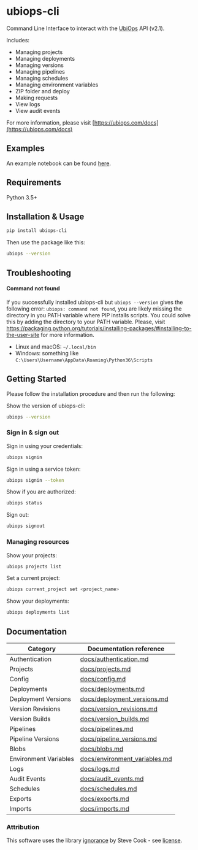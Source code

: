 # ubiops-cli

Command Line Interface to interact with the [UbiOps](https://ubiops.com) API (v2.1).

Includes:

- Managing projects
- Managing deployments
- Managing versions
- Managing pipelines
- Managing schedules
- Managing environment variables
- ZIP folder and deploy
- Making requests
- View logs
- View audit events


For more information, please visit [https://ubiops.com/docs](https://ubiops.com/docs)


## Examples

An example notebook can be found <a target="_blank" href="https://github.com/UbiOps/command-line-interface/blob/master/examples/quickstart-simple-CLI.ipynb">here</a>.


## Requirements

Python 3.5+


## Installation & Usage

```bash
pip install ubiops-cli
```

Then use the package like this:
```bash
ubiops --version
```

## Troubleshooting

#### Command not found

If you successfully installed ubiops-cli but `ubiops --version` gives the following error: `ubiops: command not found`, you are likely missing the directory in you PATH variable where PIP installs scripts. You could solve this by adding the directory to your PATH variable. Please, visit https://packaging.python.org/tutorials/installing-packages/#installing-to-the-user-site for more information.

- Linux and macOS: `~/.local/bin`
- Windows: something like `C:\Users\Username\AppData\Roaming\Python36\Scripts`


## Getting Started

Please follow the installation procedure and then run the following:

Show the version of ubiops-cli:
```bash
ubiops --version
```

### Sign in & sign out

Sign in using your credentials:
```bash
ubiops signin
```

Sign in using a service token:
```bash
ubiops signin --token
```

Show if you are authorized:
```bash
ubiops status
```

Sign out:
```bash
ubiops signout
```

### Managing resources

Show your projects:
```bash
ubiops projects list
```

Set a current project:
```bash
ubiops current_project set <project_name>
```

Show your deployments:
```bash
ubiops deployments list
```



## Documentation

Category | Documentation reference
---- | ---- 
Authentication | [docs/authentication.md](docs/authentication.md)
Projects | [docs/projects.md](docs/projects.md)
Config | [docs/config.md](docs/config.md)
Deployments | [docs/deployments.md](docs/deployments.md)
Deployment Versions | [docs/deployment_versions.md](docs/deployment_versions.md)
Version Revisions | [docs/version_revisions.md](docs/version_revisions.md)
Version Builds | [docs/version_builds.md](docs/version_builds.md)
Pipelines | [docs/pipelines.md](docs/pipelines.md)
Pipeline Versions | [docs/pipeline_versions.md](docs/pipeline_versions.md)
Blobs | [docs/blobs.md](docs/blobs.md)
Environment Variables | [docs/environment_variables.md](docs/environment_variables.md)
Logs | [docs/logs.md](docs/logs.md)
Audit Events | [docs/audit_events.md](docs/audit_events.md)
Schedules | [docs/schedules.md](docs/schedules.md)
Exports | [docs/exports.md](docs/exports.md)
Imports | [docs/imports.md](docs/imports.md)




### Attribution
This software uses the library [ignorance](https://github.com/snark/ignorance) by Steve Cook - see [license](https://github.com/UbiOps/command-line-interface/blob/master/ubiops_cli/ignore/LICENSE).

